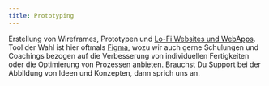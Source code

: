 ```yaml
---
title: Prototyping
---
```


Erstellung von Wireframes, Prototypen und [Lo-Fi Websites und WebApps](#lo-fi-web). Tool der Wahl ist hier oftmals [Figma](https://www.figma.com/de/), wozu wir auch gerne Schulungen und Coachings bezogen auf die Verbesserung von individuellen Fertigkeiten oder die Optimierung von Prozessen anbieten. Brauchst Du Support bei der Abbildung von Ideen und Konzepten, dann sprich uns an.
